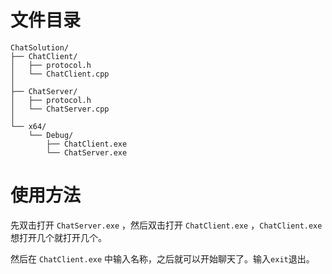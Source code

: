  
# 文件目录
```
ChatSolution/
├── ChatClient/
│   ├── protocol.h
│   └── ChatClient.cpp
│
├── ChatServer/
│   ├── protocol.h
│   └── ChatServer.cpp
│
└── x64/
    └── Debug/
        ├── ChatClient.exe
        └── ChatServer.exe
```
  
# 使用方法
  
先双击打开 `ChatServer.exe` ，然后双击打开 `ChatClient.exe` ，`ChatClient.exe`想打开几个就打开几个。
  
然后在 `ChatClient.exe` 中输入名称，之后就可以开始聊天了。输入`exit`退出。